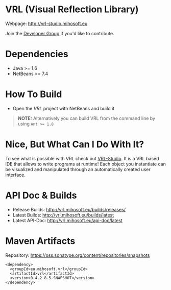 VRL (Visual Reflection Library)
===============================

Webpage: http://vrl-studio.mihosoft.eu

Join the [Developer Group](https://groups.google.com/forum/#!forum/vrl-developers) if you'd like to contribute.

# Dependencies

- Java >= 1.6 
- NetBeans >= 7.4

# How To Build

- Open the *VRL* project with NetBeans and build it

> **NOTE:** Alternatively you can build VRL from the command line by using `Ant >= 1.8` 

# Nice, But What Can I Do With It?

To see what is possible with VRL check out [VRL-Studio](http://vrl-studio.mihosoft.eu). It is a VRL based IDE that allows to write programs at runtime! Each object you instantiate can be visualized and manipulated through an automatically created user interface.

# API Doc & Builds

- Release Builds: http://vrl.mihosoft.eu/builds/releases/
- Latest Builds: http://vrl.mihosoft.eu/builds/latest
- Latest API-Doc: http://vrl.mihosoft.eu/api-doc/latest

# Maven Artifacts

Repository: https://oss.sonatype.org/content/repositories/snapshots

    <dependency>
      <groupId>eu.mihosoft.vrl</groupId>
      <artifactId>vrl</artifactId>
      <version>0.4.2.8.5-SNAPSHOT</version>
    </dependency>
